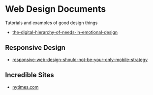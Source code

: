 # Web Design Documents


Tutorials and examples of good design things

- [the-digital-hierarchy-of-needs-in-emotional-design](http://beinglimited.com/the-digital-hierarchy-of-needs-in-emotional-design/)

## Responsive Design

- [responsive-web-design-should-not-be-your-only-mobile-strategy](http://www.smashingmagazine.com/2014/07/22/responsive-web-design-should-not-be-your-only-mobile-strategy/)


## Incredible Sites

- [nytimes.com](http://www.nytimes.com/redesign)
